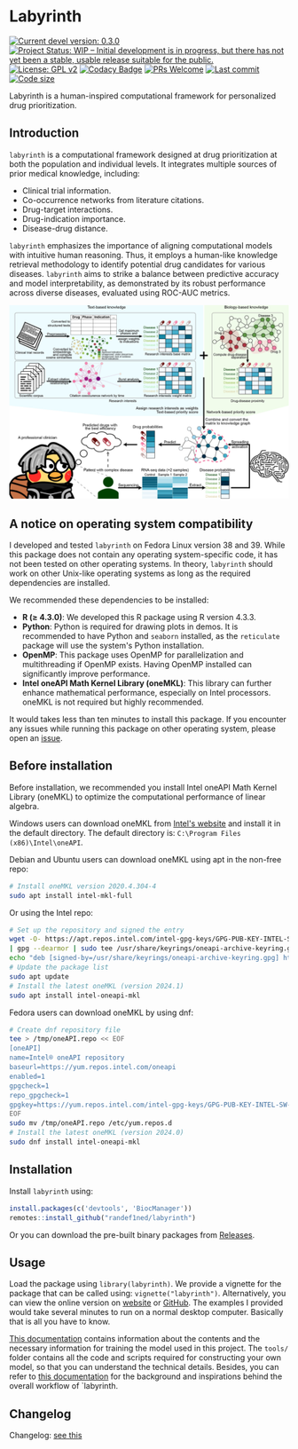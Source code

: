 # Labyrinth

[![Current devel version: 0.3.0](https://img.shields.io/badge/devel%20version-0.3.0-blue.svg)](https://github.com/randef1ned/labyrinth)
[![Project Status: WIP – Initial development is in progress, but there has not yet been a stable, usable release suitable for the public.](https://www.repostatus.org/badges/latest/wip.svg)](https://www.repostatus.org/#wip)
[![License: GPL v2](https://img.shields.io/badge/License-GPL_v2-blue.svg)](https://www.gnu.org/licenses/old-licenses/gpl-2.0.en.html)
[![Codacy Badge](https://app.codacy.com/project/badge/Grade/09b138b2fa9242229f081cd180f6fc91)](https://app.codacy.com/gh/randef1ned/labyrinth/dashboard?utm_source=gh&utm_medium=referral&utm_content=&utm_campaign=Badge_grade)
[![PRs Welcome](https://img.shields.io/badge/PRs-welcome-brightgreen.svg)](https://makeapullrequest.com)
[![Last commit](https://img.shields.io/github/last-commit/randef1ned/labyrinth.svg)](https://github.com/randef1ned/labyrinth/commits/master)
[![Code size](https://img.shields.io/github/languages/code-size/randef1ned/labyrinth.svg)](https://github.com/randef1ned/labyrinth)

Labyrinth is a human-inspired computational framework for personalized drug prioritization.

## Introduction

`labyrinth` is a computational framework designed at drug prioritization at both the population and individual levels. It integrates multiple sources of prior medical knowledge, including:

- Clinical trial information.
- Co-occurrence networks from literature citations.
- Drug-target interactions.
- Drug-indication importance.
- Disease-drug distance.

`labyrinth` emphasizes the importance of aligning computational models with intuitive human reasoning. Thus, it employs a human-like knowledge retrieval methodology to identify potential drug candidates for various diseases. `labyrinth` aims to strike a balance between predictive accuracy and model interpretability, as demonstrated by its robust performance across diverse diseases, evaluated using ROC-AUC metrics.

![A simple schema of the labyrinth](man/figures/intro.jpg)


## A notice on operating system compatibility

I developed and tested `labyrinth` on Fedora Linux version 38 and 39. While this package does not contain any operating system-specific code, it has not been tested on other operating systems. In theory, `labyrinth` should work on other Unix-like operating systems as long as the required dependencies are installed.

We recommended these dependencies to be installed:

- **R (≥ 4.3.0)**: We developed this R package using R version 4.3.3.
- **Python**: Python is required for drawing plots in demos. It is recommended to have Python and `seaborn` installed, as the `reticulate` package will use the system's Python installation.
- **OpenMP**: This package uses OpenMP for parallelization and multithreading if OpenMP exists. Having OpenMP installed can significantly improve performance.
- **Intel oneAPI Math Kernel Library (oneMKL)**: This library can further enhance mathematical performance, especially on Intel processors. oneMKL is not required but highly recommended.

It would takes less than ten minutes to install this package. If you encounter any issues while running this package on other operating system, please open an [issue](https://github.com/randef1ned/labyrinth/issues).


## Before installation

Before installation, we recommended you install Intel oneAPI Math Kernel Library (oneMKL) to optimize the computational performance of linear algebra.

Windows users can download oneMKL from [Intel's website](https://www.intel.com/content/www/us/en/developer/tools/oneapi/onemkl-download.html) and install it in the default directory. The default directory is: `C:\Program Files (x86)\Intel\oneAPI`.

Debian and Ubuntu users can download oneMKL using apt in the non-free repo:

``` bash
# Install oneMKL version 2020.4.304-4
sudo apt install intel-mkl-full
```

Or using the Intel repo:

``` bash
# Set up the repository and signed the entry
wget -O- https://apt.repos.intel.com/intel-gpg-keys/GPG-PUB-KEY-INTEL-SW-PRODUCTS.PUB \
| gpg --dearmor | sudo tee /usr/share/keyrings/oneapi-archive-keyring.gpg > /dev/null
echo "deb [signed-by=/usr/share/keyrings/oneapi-archive-keyring.gpg] https://apt.repos.intel.com/oneapi all main" | sudo tee /etc/apt/sources.list.d/oneAPI.list
# Update the package list
sudo apt update
# Install the latest oneMKL (version 2024.1)
sudo apt install intel-oneapi-mkl
```

Fedora users can download oneMKL by using dnf:

``` bash
# Create dnf repository file
tee > /tmp/oneAPI.repo << EOF
[oneAPI]
name=Intel® oneAPI repository
baseurl=https://yum.repos.intel.com/oneapi
enabled=1
gpgcheck=1
repo_gpgcheck=1
gpgkey=https://yum.repos.intel.com/intel-gpg-keys/GPG-PUB-KEY-INTEL-SW-PRODUCTS.PUB
EOF
sudo mv /tmp/oneAPI.repo /etc/yum.repos.d
# Install the latest oneMKL (version 2024.0)
sudo dnf install intel-oneapi-mkl
```


## Installation

Install `labyrinth` using:

``` r
install.packages(c('devtools', 'BiocManager'))
remotes::install_github("randef1ned/labyrinth")
```

Or you can download the pre-built binary packages from [Releases](https://github.com/randef1ned/labyrinth/releases).


## Usage

Load the package using `library(labyrinth)`. We provide a vignette for the package that can be called using: `vignette("labyrinth")`. Alternatively, you can view the online version on [website](https://labyrinth.yinchun.su/articles/labyrinth) or [GitHub](doc/labyrinth_knit.md). The examples I provided would take several minutes to run on a normal desktop computer. Basically that is all you have to know.

[This documentation](doc/training_knit.md) contains information about the contents and the necessary information for training the model used in this project. The `tools/` folder contains all the code and scripts required for constructing your own model, so that you can understand the technical details. Besides, you can refer to [this documentation](doc/preface_knit.md) for the background and inspirations behind the overall workflow of `labyrinth.


## Changelog

Changelog: [see this](NEWS.md)

<!--
## Star history

[![Star History Chart](https://api.star-history.com/svg?repos=randef1ned/labyrinth&type=Date)](https://star-history.com/#randef1ned/labyrinth&Date)
-->
